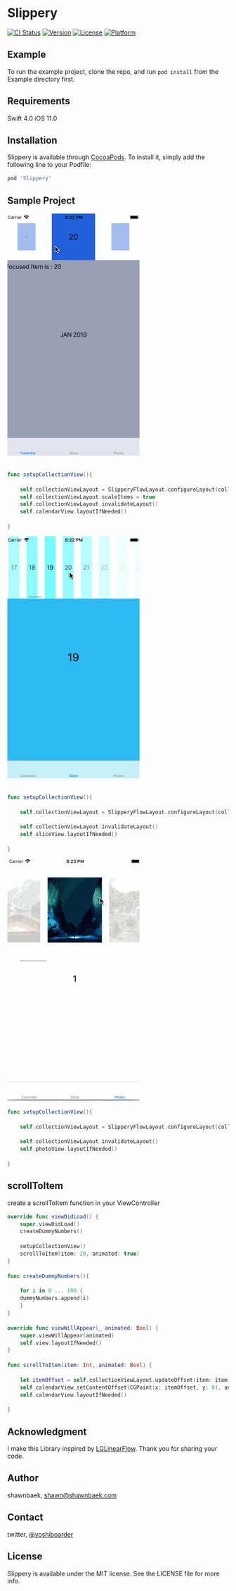 # Slippery

[![CI Status](http://img.shields.io/travis/shawnbaek/Slippery.svg?style=flat)](https://travis-ci.org/shawnbaek/Slippery)
[![Version](https://img.shields.io/cocoapods/v/Slippery.svg?style=flat)](http://cocoapods.org/pods/Slippery)
[![License](https://img.shields.io/cocoapods/l/Slippery.svg?style=flat)](http://cocoapods.org/pods/Slippery)
[![Platform](https://img.shields.io/cocoapods/p/Slippery.svg?style=flat)](http://cocoapods.org/pods/Slippery)

## Example

To run the example project, clone the repo, and run `pod install` from the Example directory first.

## Requirements

Swift 4.0
iOS 11.0

## Installation

Slippery is available through [CocoaPods](http://cocoapods.org). To install
it, simply add the following line to your Podfile:

```ruby
pod 'Slippery'
```

## Sample Project

![Calendar View](./Images/calendar.gif)
```swift

func setupCollectionView(){

    self.collectionViewLayout = SlipperyFlowLayout.configureLayout(collectionView: self.calendarView, itemSize: CGSize(width: 120, height: 180), minimumLineSpacing: 10, highlightOption: .center(.cropping))
    self.collectionViewLayout.scaleItems = true
    self.collectionViewLayout.invalidateLayout()
    self.calendarView.layoutIfNeeded()

}

```

![SliceNumver View](./Images/slice.gif)

```swift

func setupCollectionView(){

    self.collectionViewLayout = SlipperyFlowLayout.configureLayout(collectionView: self.sliceView, itemSize: CGSize(width: 30, height: 180), minimumLineSpacing: 20, highlightOption: .custom(.leading, .third))

    self.collectionViewLayout.invalidateLayout()
    self.sliceView.layoutIfNeeded()

}

```

![Photo View](./Images/photo.gif)

```swift
func setupCollectionView(){

    self.collectionViewLayout = SlipperyFlowLayout.configureLayout(collectionView: self.photoView, itemSize: CGSize(width: 150, height: 180), minimumLineSpacing: 20, highlightOption: .center(.normal))

    self.collectionViewLayout.invalidateLayout()
    self.photoView.layoutIfNeeded()

}
```

## scrollToItem

create a scrollToItem function in your ViewController

```swift
override func viewDidLoad() {
    super.viewDidLoad()
    createDummyNumbers()

    setupCollectionView()
    scrollToItem(item: 20, animated: true)
}

func createDummyNumbers(){

    for i in 0 ... 100 {
    dummyNumbers.append(i)
    }
}

override func viewWillAppear(_ animated: Bool) {
    super.viewWillAppear(animated)
    self.view.layoutIfNeeded()
}

func scrollToItem(item: Int, animated: Bool) {

    let itemOffset = self.collectionViewLayout.updateOffset(item: item)
    self.calendarView.setContentOffset(CGPoint(x: itemOffset, y: 0), animated: true)
    self.calendarView.layoutIfNeeded()

}

```


## Acknowledgment

I make this Library inspired by [LGLinearFlow](https://github.com/lukagabric/LGLinearFlow).
Thank you for sharing your code.

## Author

shawnbaek, shawn@shawnbaek.com


## Contact

twitter, [@yoshiboarder](https://twitter.com/yoshiboarder)

## License

Slippery is available under the MIT license. See the LICENSE file for more info.
